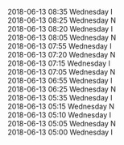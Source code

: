 2018-06-13 08:35 Wednesday  I  
2018-06-13 08:25 Wednesday  N  
2018-06-13 08:20 Wednesday  I  
2018-06-13 08:05 Wednesday  N  
2018-06-13 07:55 Wednesday  I  
2018-06-13 07:20 Wednesday  N  
2018-06-13 07:15 Wednesday  I  
2018-06-13 07:05 Wednesday  N  
2018-06-13 06:55 Wednesday  I  
2018-06-13 06:25 Wednesday  N  
2018-06-13 05:35 Wednesday  I  
2018-06-13 05:15 Wednesday  N  
2018-06-13 05:10 Wednesday  I  
2018-06-13 05:05 Wednesday  N  
2018-06-13 05:00 Wednesday  I  
